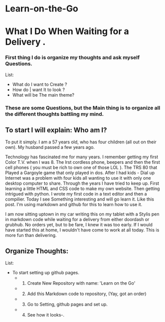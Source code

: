 # Learn-on-the-Go


# What I Do When Waiting for a Delivery .
### First thing I do is organize my thoughts and ask myself Questions.

List:
- What do I want to Create ?
- How do | want It to look ?
- What will be The main theme?

### These are some Questions, but the Main thing is to organize all the different thoughts battling my mind.

## To start I will explain: Who am I?
To put it simply. I am a 57 years old, who has four children (all out on their own). My husband passed a few years ago.

Technology has fascinated me for many years. I remember getting my first Color T.V. when I was 8. The lrst cordless phone, beepers and then the first cell phones ( you must be rich to own one of those LOL ). The TRS 80 that Played a Gargoyle game that only played in dos. After I had kids - Dial up Internet was a problem with four kids all wanting to use it with only one desktop computer to share. 
Through the years I have tried to keep up. First learning a little HTML and CSS code to make my own website. Then getting intrigued with python. I wrote my first code in a text editor and then a compilier. Today I see Something interesting and will go learn it. Like this post. I'm using markdown and github for this to learn how to use it.

I am now sitting uptown in my car writing this on my tablet with a Stylis pen in markdown code while waiting for a delivery from either doordash or grubhub. No orders yet, but to be fare, I knew it was too early. If I would have started this at home, I wouldn't have come to work at all today. This is more fun than delivering.

## Organize Thoughts:
List:
- To start setting up github pages.
    - 1.  Create New Repository with name: 'Learn on the Go'
    - 2.   Add this Markdown code to repository,
    (Yay, got an order)
    - 3.  Go to Setting, github pages and set up.
    - 4.  See how it looks-.

